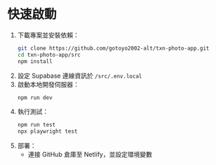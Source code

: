 # 快速啟動

1. 下載專案並安裝依賴：
   ```sh
   git clone https://github.com/gotoyo2002-alt/txn-photo-app.git
   cd txn-photo-app/src
   npm install
   ```
2. 設定 Supabase 連線資訊於 `/src/.env.local`
3. 啟動本地開發伺服器：
   ```sh
   npm run dev
   ```
4. 執行測試：
   ```sh
   npm run test
   npx playwright test
   ```
5. 部署：
   - 連接 GitHub 倉庫至 Netlify，並設定環境變數
